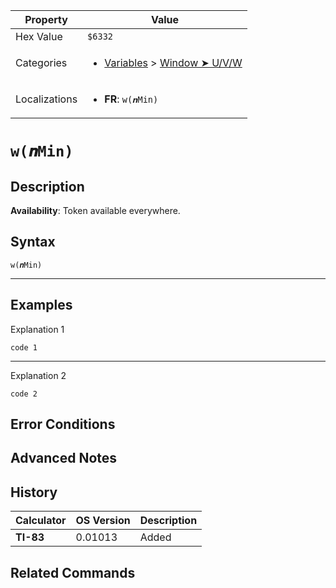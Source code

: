 | Property      | Value |
|---------------|-------|
| Hex Value     | `$6332`|
| Categories    | <ul><li>[Variables](<../categories/Variables.md>) > [Window ➤ U/V/W](<../categories/Variables.md#Window ➤ U/V/W>)</li></ul> |
| Localizations | <ul><li><b>FR</b>: `w(𝒏Min)`</li></ul> |

# `w(𝒏Min)`

## Description



<b>Availability</b>: Token available everywhere.

## Syntax
`w(𝒏Min)`

<hr>

## Examples

Explanation 1
```ti-basic
code 1
```
---
Explanation 2
```ti-basic
code 2
```

## Error Conditions


## Advanced Notes


## History
| Calculator | OS Version | Description |
|------------|------------|-------------|
| <b>TI-83</b> | 0.01013 | Added |

## Related Commands

